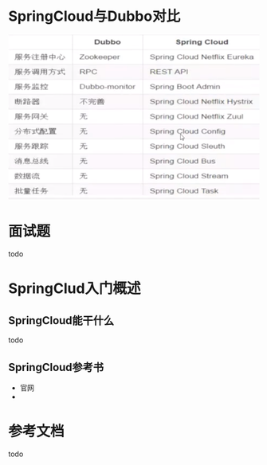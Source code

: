 


# SpringCloud与Dubbo对比
![](springcloud与dubbo对比.png)

# 面试题
todo 

# SpringClud入门概述

## SpringCloud能干什么

todo 

## SpringCloud参考书
- 官网
-

# 参考文档
todo 
